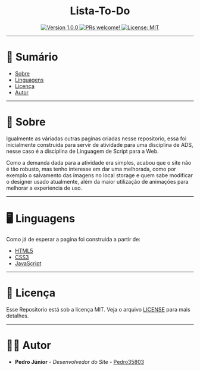 <h1 align="center">Lista-To-Do</h1>

<div align="center">
  <a href="https://github.com/Pedro35803//Lista-To-Do">
    <img src="https://img.shields.io/badge/version-1.0.0-8E9DCC.svg?cacheSeconds=2592000" alt="Version 1.0.0"/>
    <img src="https://img.shields.io/static/v1?label=PRs&message=welcome&color=472F9F&labelColor=000000" alt="PRs welcome!"/>
  </a>
  
  <a href="https://github.com/Pedro35803//Lista-To-Do/blob/main/LICENSE">
    <img alt="License: MIT" src="https://img.shields.io/badge/License-MIT-EDD9A3.svg" target="_blank"/>
  </a>
</div>

---
# 📌 Sumário
* [Sobre](#Sobre)
* [Linguagens](#linguagens)
* [Licença](#Licença)
* [Autor](#autor)

---
<a id="Sobre"></a>
# 🔖 Sobre

Igualmente as váriadas outras paginas criadas nesse repositorio, essa foi inicialmente construida para servir de atividade para uma disciplina de ADS, nesse caso é a disciplina de Linguagem de Script para a Web.

Como a demanda dada para a atividade era simples, acabou que o site não é tão robusto, mas tenho interesse em dar uma melhorada, como por exemplo o salvamento das imagens no local storage e quem sabe modificar o designer usado atualmente, além da maior utilização de animações para melhorar a experiencia de uso.

---
<a id="linguagens"></a>
# 🖥️ Linguagens
Como já de esperar a pagina foi construida a partir de:

* [HTML5](https://developer.mozilla.org/pt-BR/docs/Web/HTML)
* [CSS3](https://developer.mozilla.org/pt-BR/docs/Web/CSS)
* [JavaScript](https://www.javascript.com)

---
<a id="Licença"></a>
# 📖 Licença

Esse Repositorio está sob a licença MIT. Veja o arquivo [LICENSE](https://github.com/Pedro35803//Lista-To-Do/blob/main/LICENSE) para mais detalhes.

---
<a id="autor"></a>
# 👨‍💻 Autor
- **Pedro Júnior** - _Desenvolvedor do Site_ - [Pedro35803](https://github.com/Pedro35803)
